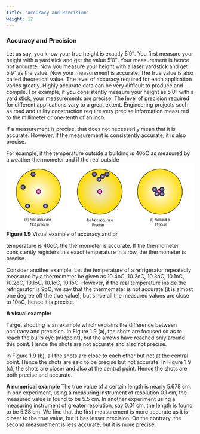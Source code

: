 ```yaml
---
title: 'Accuracy and Precision'
weight: 12
---
```


### Accuracy and Precision

Let us say, you know your true height is exactly 5′9″. You first measure your height with a yardstick and get the value 5′0″. Your measurement is hence not accurate. Now you measure your height with a laser yardstick and get 5′9″ as the value. Now your measurement is accurate. The true value is also called theoretical value. The level of accuracy required for each application varies greatly. Highly accurate data can be very difficult to produce and compile. For example, if you consistently measure your height as 5′0″ with a yard stick, your measurements are precise. The level of precision required for different applications vary to a great extent. Engineering projects such as road and utility construction require very precise information measured to the millimeter or one-tenth of an inch.

If a measurement is precise, that does not necessarily mean that it is accurate. However, if the measurement is consistently accurate, it is also precise.

For example, if the temperature outside a building is 40oC as measured by a weather thermometer and if the real outside
![Alt text](<fig 1.8.png>)
**Figure 1.9** Visual example of accuracy and pr

temperature is 40oC, the thermometer is accurate. If the thermometer consistently registers this exact temperature in a row, the thermometer is precise.

Consider another example. Let the temperature of a refrigerator repeatedly measured by a thermometer be given as 10.4oC, 10.2oC, 10.3oC, 10.1oC, 10.2oC, 10.1oC, 10.1oC, 10.1oC. However, if the real temperature inside the refrigerator is 9oC, we say that the thermometer is not accurate (it is almost one degree off the true value), but since all the measured values are close to 10oC, hence it is precise.

**A visual example:** 

Target shooting is an example which explains the difference between accuracy and precision. In Figure 1.9 (a), the shots are focused so as to reach the bull’s eye (midpoint), but the arrows have reached only around this point. Hence the shots are not accurate and also not precise.

In Figure 1.9 (b), all the shots are close to each other but not at the central point. Hence the shots are said to be precise but not accurate. In Figure 1.9 (c), the shots are closer and also at the central point. Hence the shots are both precise and accurate.

**A numerical example** 
The true value of a certain length is nearly 5.678 cm. In one experiment, using a measuring instrument of resolution 0.1 cm, the measured value is found to be 5.5 cm. In another experiment using a measuring instrument of greater resolution, say 0.01 cm, the length is found to be 5.38 cm. We find that the first measurement is more accurate as it is closer to the true value, but it has lesser precision. On the contrary, the second measurement is less accurate, but it is more precise.